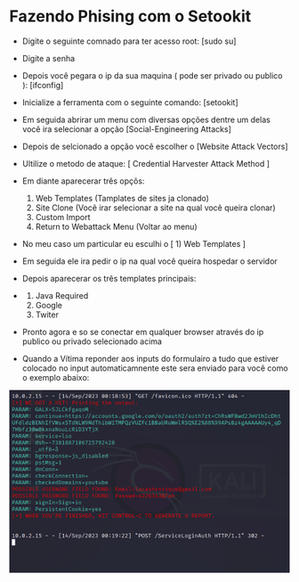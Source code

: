 # Fazendo Phising com o Setookit
- Digite o seguinte comnado para ter acesso root: [sudo su]

- Digite a senha 

- Depois você pegara o ip da sua maquina ( pode ser privado ou publico ): [ifconfig]

- Inicialize a ferramenta com o seguinte comando: [setookit]

- Em seguida abrirar um menu  com diversas opções dentre um delas você ira selecionar a opção [Social-Engineering Attacks]

- Depois de selcionado a opção você escolher o [Website Attack Vectors]

- Ultilize o metodo de ataque: [ Credential Harvester Attack Method ]

- Em diante aparecerar três opçõs:
  1) Web Templates (Tamplates de sites ja clonado)
  2) Site Clone (Você irar selecionar a site na qual você queira clonar)
  3) Custom Import
  99) Return to Webattack Menu (Voltar ao menu)
- No meu caso um particular eu esculhi o [ 1) Web Templates ]

- Em seguida ele ira pedir o ip na qual você queira hospedar o servidor 

- Depois aparecerar os três templates principais:
- 1) Java Required
  2) Google
  3) Twiter 
- Pronto agora e so se conectar em qualquer browser através do ip publico ou privado selecionado acima
- Quando a Vítima reponder aos inputs do formulairo a tudo que estiver colocado no input automaticamnente este sera enviado para você como o exemplo abaixo:
<img src="./Klai.png"/>
